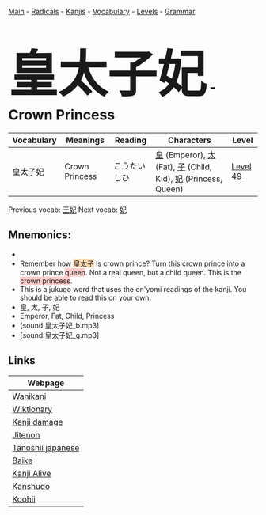 <style> bigfont {font-size: 100px}</style>
[Main](../README.md) -
[Radicals](../radicals.md) -
[Kanjis](../kanjis.md) -
[Vocabulary](../vocabulary.md) -
[Levels](../levels.md) -
[Grammar](../grammar.md)
# <bigfont> 皇太子妃</bigfont> - Crown Princess 

| Vocabulary | Meanings | Reading | Characters | Level |
| --- | --- | --- | --- | --- |
| 皇太子妃 | Crown Princess | こうたいしひ |  [皇](../kanjis/皇.md) (Emperor), [太](../kanjis/太.md) (Fat), [子](../kanjis/子.md) (Child, Kid), [妃](../kanjis/妃.md) (Princess, Queen) | [Level 49](../levels/wk_level49.md) |

Previous vocab: [王妃](王妃.md) Next vocab: [妃](妃.md) 

## Mnemonics:

* 
* Remember how <span style="background-color:#fed8b1"> [皇太子](https://jisho.org/search/皇太子)</span> is crown prince? Turn this crown prince into a crown prince <span style="background-color:#ffcccb"> queen</span>. Not a real queen, but a child queen. This is the <span style="background-color:#ffcccb"> crown princess</span>.
* This is a jukugo word that uses the on'yomi readings of the kanji. You should be able to read this on your own.
* 皇, 太, 子, 妃
* Emperor, Fat, Child, Princess
* [sound:皇太子妃_b.mp3]
* [sound:皇太子妃_g.mp3]


## Links 

| Webpage |
| --- |
| [Wanikani          ](https://www.wanikani.com/kanji/皇太子妃) |
| [Wiktionary        ](https://en.wiktionary.org/wiki/皇太子妃) |
| [Kanji damage      ](http://www.kanjidamage.com/kanji/search?utf8=✓&q=皇太子妃) |
| [Jitenon           ](https://jitenon.com/kanji/皇太子妃) |
| [Tanoshii japanese ](https://www.tanoshiijapanese.com/dictionary/kanji.cfm?k=皇太子妃) |
| [Baike             ](https://baike.baidu.com/item/皇太子妃) |
| [Kanji Alive       ](https://app.kanjialive.com/皇太子妃) |
| [Kanshudo          ](https://www.kanshudo.com/searchmn?q=皇太子妃) |
| [Koohii            ](https://kanji.koohii.com/study/kanji/皇太子妃) |
